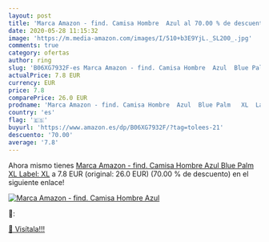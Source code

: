 ```yaml
---
layout: post
title: 'Marca Amazon - find. Camisa Hombre  Azul al 70.00 % de descuento'
date: 2020-05-28 11:15:32
image: 'https://m.media-amazon.com/images/I/510+b3E9YjL._SL200_.jpg'
comments: true
category: ofertas
author: ring
slug: 'B06XG7932F-es Marca Amazon - find. Camisa Hombre  Azul  Blue Palm   XL  Label: XL'
actualPrice: 7.8 EUR
currency: EUR
price: 7.8
comparePrice: 26.0 EUR
prodname: 'Marca Amazon - find. Camisa Hombre  Azul  Blue Palm   XL  Label: XL'
country: 'es'
flag: '🇪🇸'
buyurl: 'https://www.amazon.es/dp/B06XG7932F/?tag=tolees-21'
descuento: '70.00'
average: '7.8'
---
```


Ahora mismo tienes [Marca Amazon - find. Camisa Hombre  Azul  Blue Palm   XL  Label: XL](https://www.amazon.es/dp/B06XG7932F/?tag=tolees-21) a 7.8 EUR (original: 26.0 EUR) (70.00 %  de descuento) en el siguiente enlace!

[![Marca Amazon - find. Camisa Hombre  Azul](https://m.media-amazon.com/images/I/510+b3E9YjL._SL200_.jpg)](https://www.amazon.es/dp/B06XG7932F/?tag=tolees-21)

🔎:


[🛒 Visítala!!!](https://www.amazon.es/dp/B06XG7932F/?tag=tolees-21)
